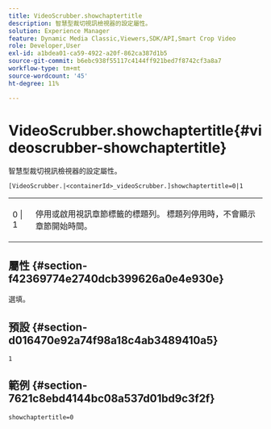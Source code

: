 ```yaml
---
title: VideoScrubber.showchaptertitle
description: 智慧型裁切視訊檢視器的設定屬性。
solution: Experience Manager
feature: Dynamic Media Classic,Viewers,SDK/API,Smart Crop Video
role: Developer,User
exl-id: a1bdea01-ca59-4922-a20f-862ca387d1b5
source-git-commit: b6ebc938f55117c4144ff921bed7f8742cf3a8a7
workflow-type: tm+mt
source-wordcount: '45'
ht-degree: 11%

---
```


# VideoScrubber.showchaptertitle{#videoscrubber-showchaptertitle}

智慧型裁切視訊檢視器的設定屬性。

`[VideoScrubber.|<containerId>_videoScrubber.]showchaptertitle=0|1`

<table id="table_C616483932C2482CA9794DDD7313FD7C"> 
 <tbody> 
  <tr> 
   <td colname="col1"> <p> <span class="codeph"> 0 | 1</span> </p> </td> 
   <td colname="col2"> <p> 停用或啟用視訊章節標籤的標題列。 標題列停用時，不會顯示章節開始時間。 </p> </td> 
  </tr> 
 </tbody> 
</table>

## 屬性 {#section-f42369774e2740dcb399626a0e4e930e}

選填。

## 預設 {#section-d016470e92a74f98a18c4ab3489410a5}

`1`

## 範例 {#section-7621c8ebd4144bc08a537d01bd9c3f2f}

```
showchaptertitle=0
```
